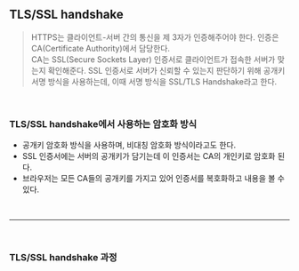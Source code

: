 ## TLS/SSL handshake

> HTTPS는 클라이언트-서버 간의 통신을 제 3자가 인증해주어야 한다. 인증은 CA(Certificate Authority)에서 담당한다.  
CA는 SSL(Secure Sockets Layer) 인증서로 클라이언트가 접속한 서버가 맞는지 확인해준다. SSL 인증서로 서버가 신뢰할 수 있는지 판단하기 위해 공개키 서명 방식을 사용하는데, 
이때 서명 방식을 SSL/TLS Handshake라고 한다.
<br>

### TLS/SSL handshake에서 사용하는 암호화 방식

* 공개키 암호화 방식을 사용하며, 비대칭 암호화 방식이라고도 한다.  
* SSL 인증서에는 서버의 공개키가 담기는데 이 인증서는 CA의 개인키로 암호화 된다.  
* 브라우저는 모든 CA들의 공개키를 가지고 있어 인증서를 복호화하고 내용을 볼 수 있다.
<br>

-----------

<br>

### TLS/SSL handshake 과정